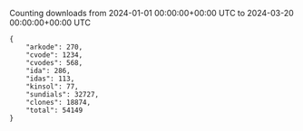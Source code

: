 
Counting downloads from 2024-01-01 00:00:00+00:00 UTC to 2024-03-20 00:00:00+00:00 UTC

```
{
    "arkode": 270,
    "cvode": 1234,
    "cvodes": 568,
    "ida": 286,
    "idas": 113,
    "kinsol": 77,
    "sundials": 32727,
    "clones": 18874,
    "total": 54149
}
```
